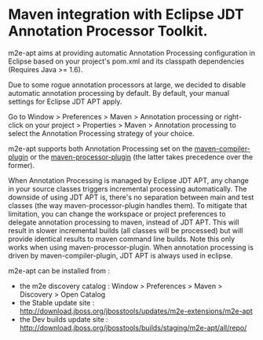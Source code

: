 Maven integration with Eclipse JDT Annotation Processor Toolkit.
================================================================

m2e-apt aims at providing automatic Annotation Processing configuration in Eclipse based on your project's pom.xml and its classpath dependencies  (Requires Java >= 1.6). 

Due to some rogue annotation processors at large, we decided to disable automatic annotation processing by default. By default, your manual settings for Eclipse JDT APT apply.

Go to Window > Preferences > Maven > Annotation processing or right-click on your project > Properties > Maven > Annotation processing to select the Annotation Processing strategy of your choice.

m2e-apt supports both Annotation Processing set on the [maven-compiler-plugin](http://maven.apache.org/plugins/maven-compiler-plugin/index.html) or the [maven-processor-plugin](http://code.google.com/p/maven-annotation-plugin/) (the latter takes precedence over the former).

When Annotation Processing is managed by Eclipse JDT APT, any change in your source classes triggers incremental processing automatically. The downside of using JDT APT is, there's no separation between main and test classes (the way maven-processor-plugin handles them).
To mitigate that limitation, you can change the workspace or project preferences to delegate annotation processing to maven, instead of JDT APT. This will result in slower incremental builds (all classes will be processed) but will provide identical results to maven command line builds. Note this only works when using maven-processor-plugin. When annotation processing is driven by maven-compiler-plugin, JDT APT is always used in eclipse.

m2e-apt can be installed from :

* the m2e discovery catalog : Window > Preferences > Maven > Discovery > Open Catalog
* the Stable update site :  http://download.jboss.org/jbosstools/updates/m2e-extensions/m2e-apt
* the Dev builds update site : http://download.jboss.org/jbosstools/builds/staging/m2e-apt/all/repo/


